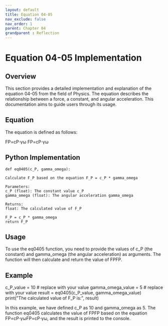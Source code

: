 ```yaml
---
layout: default
title: Equation 04-05
nav_exclude: false
nav_order: 1
parent: Chapter 04
grandparent : Reflection
---
```

# Equation 04-05 Implementation
## Overview

This section provides a detailed implementation and explanation of the equation 04-05 from the field of Physics. The equation describes the relationship between a force, a constant, and angular acceleration. This documentation aims to guide users through its usage.
## Equation

The equation is defined as follows:

FP=cP⋅γω
FP​=cP​⋅γω​

## Python Implementation

    def eq0405(c_P, gamma_omega):
    
    Calculate F_P based on the equation F_P = c_P * gamma_omega

    Parameters:
    c_P (float): The constant value c_P
    gamma_omega (float): The angular acceleration gamma_omega

    Returns:
    float: The calculated value of F_P
    
    F_P = c_P * gamma_omega
    return F_P

## Usage

To use the eq0405 function, you need to provide the values of c_P (the constant) and gamma_omega (the angular acceleration) as arguments. The function will then calculate and return the value of FPFP​.

## Example

  c_P_value = 10  # replace with your value
  gamma_omega_value = 5   # replace with your value
  result = eq0405(c_P_value, gamma_omega_value)
  print("The calculated value of F_P is:", result)

In this example, we have defined c_P as 10 and gamma_omega as 5. The function eq0405 calculates the value of FPFP​ based on the equation FP=cP⋅γωFP​=cP​⋅γω​, and the result is printed to the console.
